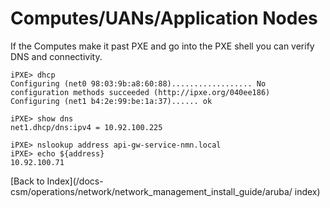 # Computes/UANs/Application Nodes

If the Computes make it past PXE and go into the PXE shell you can verify DNS and connectivity.

```
iPXE> dhcp
Configuring (net0 98:03:9b:a8:60:88).................. No configuration methods succeeded (http://ipxe.org/040ee186)
Configuring (net1 b4:2e:99:be:1a:37)...... ok
```

```
iPXE> show dns
net1.dhcp/dns:ipv4 = 10.92.100.225
```

```
iPXE> nslookup address api-gw-service-nmn.local
iPXE> echo ${address}
10.92.100.71
```

[Back to Index](/docs-csm/operations/network/network_management_install_guide/aruba/
index)